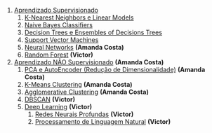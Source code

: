 1. [Aprendizado Supervisionado](aprendizado-supervisionado)
    1. [K-Nearest Neighbors e Linear Models](aprendizado-supervisionado/k-nearest-neighbors-e-linear-models)
    2. [Naive Bayes Classifiers](aprendizado-supervisionado/Naive-Bayes-Classifiers)
    3. [Decision Trees e Ensembles of Decisions Trees](aprendizado-supervisionado/Decision-Trees-e-Ensembles-of-Decisions-Trees)
    4. [Support Vector Machines](aprendizado-supervisionado/Support-Vector-Machines)
    5. [Neural Networks](aprendizado-supervisionado/Neural-Networks) **(Amanda Costa)**
    6. [Random Forest](aprendizado-supervisionado/Random-Forest) **(Victor)**
2. [Aprendizado NÃO Supervisionado](aprendizado-nao-supervisionado) **(Amanda Costa)**
    1. [PCA e AutoEncoder (Redução de Dimensionalidade)](aprendizado-nao-supervisionado/PCA-e-AutoEncoder-Reducao-de-Dimensionalidade) **(Amanda Costa)**
    2. [K-Means Clustering](aprendizado-nao-supervisionado/K-Means-Clustering) **(Amanda Costa)**
    3. [Agglomerative Clustering](aprendizado-nao-supervisionado/Agglomerative-Clustering) **(Amanda Costa)**
    4. [DBSCAN](aprendizado-nao-supervisionado/DBSCAN) **(Victor)**
    5. [Deep Learning](aprendizado-nao-supervisionado/deep-learning) **(Victor)**
        1. [Redes Neurais Profundas](aprendizado-nao-supervisionado/deep-learning/Redes-Neurais-Profundas) **(Victor)**
        2. [Processamento de Linguagem Natural](aprendizado-nao-supervisionado/deep-learning/Processamento-de-Linguagem-Natural) **(Victor)**
